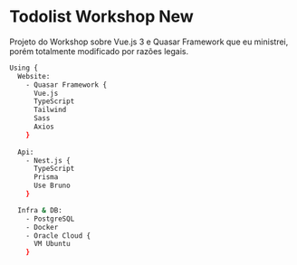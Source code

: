 # Todolist Workshop New
Projeto do Workshop sobre Vue.js 3 e Quasar Framework que eu ministrei, porém totalmente modificado por razões legais.

```bash
Using {
  Website:
    - Quasar Framework {
      Vue.js
      TypeScript
      Tailwind
      Sass
      Axios
    }
  
  Api:
    - Nest.js {
      TypeScript
      Prisma
      Use Bruno
    }

  Infra & DB:
    - PostgreSQL
    - Docker
    - Oracle Cloud {
      VM Ubuntu
    }
